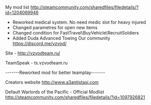 My mod list http://steamcommunity.com/sharedfiles/filedetails/?id=1204069946

* Reworked medical system. No need medic slot for heavy injured 
* Changed parametres for open new items 
* Changed condition for FastTravel\BuyVehicle\RecruitSoldiers
* Added Duda Advanced Towing
Our community https://discord.me/vzvod/ 

Site - http://vzvodteam.ru/ 

TeamSpeak - ts.vzvodteam.ru

-------Reworked mod for better teamplay-------

Creators website http://www.a3antistasi.com

Default Warlords of the Pacific - Official Modlist http://steamcommunity.com/sharedfiles/filedetails/?id=1097926821
